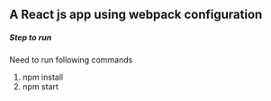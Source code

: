 ## A React js app using webpack configuration

##### Step to run 
Need to run following commands
1. npm install
2. npm start 